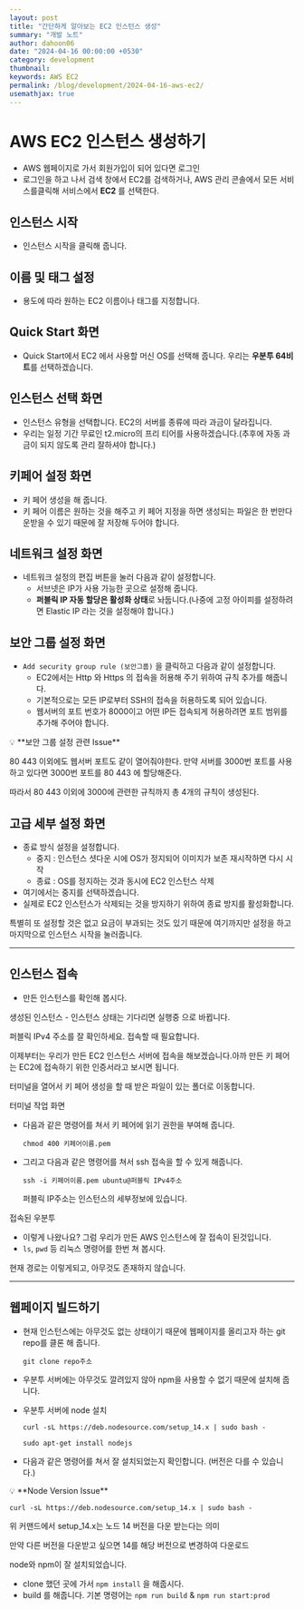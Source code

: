 ```yaml
---
layout: post
title: "간단하게 알아보는 EC2 인스턴스 생성"
summary: "개발 노트"
author: dahoon06
date: "2024-04-16 00:00:00 +0530"
category: development
thumbnail: 
keywords: AWS EC2
permalink: /blog/development/2024-04-16-aws-ec2/
usemathjax: true
---
```


# AWS EC2 인스턴스 생성하기

- AWS 웹페이지로 가서 회원가입이 되어 있다면 로그인
- 로그인을 하고 나서 검색 창에서 EC2를 검색하거나, AWS 관리 콘솔에서 모든 서비스를클릭해 서비스에서 **EC2** 를 선택한다.

## 인스턴스 시작

- 인스턴스 시작을 클릭해 줍니다.

## 이름 및 태그 설정

- 용도에 따라 원하는 EC2 이름이나 태그를 지정합니다.

## Quick Start 화면

- Quick Start에서 EC2 에서 사용할 머신 OS를 선택해 줍니다. 우리는 **우분투 64비트**를 선택하겠습니다.

## 인스턴스 선택 화면

- 인스턴스 유형을 선택합니다. EC2의 서버를 종류에 따라 과금이 달라집니다.
- 우리는 일정 기간 무료인 t2.micro의 프리 티어를 사용하겠습니다.(추후에 자동 과금이 되지 않도록 관리 잘하셔야 합니다.)

## 키페어 설정 화면

- 키 페어 생성을 해 줍니다.
- 키 페어 이름은 원하는 것을 해주고 키 페어 지정을 하면 생성되는 파일은 한 번만다운받을 수 있기 때문에 잘 저장해 두어야 합니다.

## 네트워크 설정 화면

- 네트워크 설정의 편집 버튼을 눌러 다음과 같이 설정합니다.
    - 서브넷은 IP가 사용 가능한 곳으로 설정해 줍니다.
    - **퍼블릭 IP 자동 할당은 활성화 상태**로 놔둡니다.(나중에 고정 아이피를 설정하려면 Elastic IP 라는 것을 설정해야 합니다.)

## 보안 그룹 설정 화면

- `Add security group rule (보안그룹)` 을 클릭하고 다음과 같이 설정합니다.
    - EC2에서는 Http 와 Https 의 접속을 허용해 주기 위하여 규칙 추가를 해줍니다.
    - 기본적으로는 모든 IP로부터 SSH의 접속을 허용하도록 되어 있습니다.
    - 웹서버의 포트 번호가 8000이고 어떤 IP든 접속되게 허용하려면 포트 범위를 추가해 주어야 합니다.

<aside>
💡 **보안 그룹 설정 관련 Issue**

80 443 이외에도 웹서버 포트도 같이 열어줘야한다.
만약 서버를 3000번 포트를 사용하고 있다면 3000번 포트를 80 443 에 할당해준다.

따라서 80 443 이외에 3000에 관련한 규칙까지 총 4개의 규칙이 생성된다.
</aside>

## 고급 세부 설정 화면

- 종료 방식 설정을 설정합니다.
    - 중지 : 인스턴스 셧다운 시에 OS가 정지되어 이미지가 보존 재시작하면 다시 시작
    - 종료 : OS를 정지하는 것과 동시에 EC2 인스턴스 삭제
- 여기에서는 중지를 선택하겠습니다.
- 실제로 EC2 인스턴스가 삭제되는 것을 방지하기 위하여 종료 방지를 활성화합니다.

특별히 또 설정할 것은 없고 요금이 부과되는 것도 있기 때문에 여기까지만 설정을 하고마지막으로 인스턴스 시작을 눌러줍니다.

---

## 인스턴스 접속

- 만든 인스턴스를 확인해 봅시다.

생성된 인스턴스 - 인스턴스 상태는 기다리면 실행중 으로 바뀝니다.

퍼블릭 IPv4 주소를 잘 확인하세요. 접속할 때 필요합니다.

이제부터는 우리가 만든 EC2 인스턴스 서버에 접속을 해보겠습니다.아까 만든 키 페어는 EC2에 접속하기 위한 인증서라고 보시면 됩니다.

터미널을 열어서 키 페어 생성을 할 때 받은 파일이 있는 폴더로 이동합니다.


터미널 작업 화면

- 다음과 같은 명령어를 쳐서 키 페어에 읽기 권한을 부여해 줍니다.
    
    `chmod 400 키페어이름.pem`
    
- 그리고 다음과 같은 명령어를 쳐서 ssh 접속을 할 수 있게 해줍니다.
    
    `ssh -i 키페어이름.pem ubuntu@퍼블릭 IPv4주소`
    
    퍼블릭 IP주소는 인스턴스의 세부정보에 있습니다.
    

접속된 우분투

- 이렇게 나왔나요? 그럼 우리가 만든 AWS 인스턴스에 잘 접속이 된것입니다.
- `ls`, `pwd` 등 리눅스 명령어를 한번 쳐 봅시다.

현재 경로는 이렇게되고, 아무것도 존재하지 않습니다.

---

## 웹페이지 빌드하기

- 현재 인스턴스에는 아무것도 없는 상태이기 때문에 웹페이지를 올리고자 하는 git repo를 클론 해 줍니다.
    
    `git clone repo주소`
    
- 우분투 서버에는 아무것도 깔려있지 않아 npm을 사용할 수 없기 때문에 설치해 줍니다.
- 우분투 서버에 node 설치
    
    `curl -sL https://deb.nodesource.com/setup_14.x | sudo bash -` 
    
    `sudo apt-get install nodejs`
    
- 다음과 같은 명령어를 쳐서 잘 설치되었는지 확인합니다. (버전은 다를 수 있습니다.)


<aside>
💡 **Node Version Issue**

 `curl -sL https://deb.nodesource.com/setup_14.x | sudo bash -` 

 위 커맨드에서 setup_14.x는 노드 14 버전을 다운 받는다는 의미

 만약 다른 버전을 다운받고 싶으면 14를 해당 버전으로 변경하여 다운로드
</aside>

node와 npm이 잘 설치되었습니다.

- clone 했던 곳에 가서 `npm install` 을 해줍시다.
- build 를 해줍니다. 기본 명령어는 `npm run build` & `npm run start:prod`


